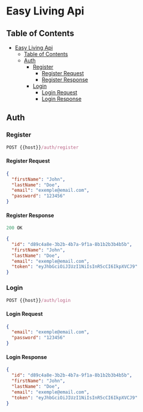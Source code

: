 # Easy Living Api

## Table of Contents
- [Easy Living Api](#easy-living-api)
  - [Table of Contents](#table-of-contents)
  - [Auth](#auth)
    - [Register](#register)
      - [Register Request](#register-request)
      - [Register Response](#register-response)
    - [Login](#login)
      - [Login Request](#login-request)
      - [Login Response](#login-response)

## Auth

### Register

```js
POST {{host}}/auth/register
```

#### Register Request

```json
{
  "firstName": "John",
  "lastName": "Doe",
  "email": "exemple@email.com",
  "password": "123456"
}
```

#### Register Response

```js
200 OK
```

```json
{
  "id": "d89c4a8e-3b2b-4b7a-9f1a-8b1b2b3b4b5b",
  "firstName": "John",
  "lastName": "Doe",
  "email": "exemple@email.com",
  "token": "eyJhbGciOiJIUzI1NiIsInR5cCI6IkpXVCJ9"
}
```

### Login

```js
POST {{host}}/auth/login
```

#### Login Request

```json
{
  "email": "exemple@email.com",
  "password": "123456"
}
```


#### Login Response

```json
{
  "id": "d89c4a8e-3b2b-4b7a-9f1a-8b1b2b3b4b5b",
  "firstName": "John",
  "lastName": "Doe",
  "email": "exemple@email.com",
  "token": "eyJhbGciOiJIUzI1NiIsInR5cCI6IkpXVCJ9"
}
```
